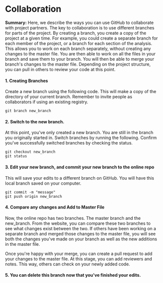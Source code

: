 # Collaboration
**Summary:** Here, we describe the ways you can use GitHub to collaborate with project partners. The key to collaboration is to use different branches for parts of the project. By creating a branch, you create a copy of the project at a given time. For example, you could create a separate branch for each member of the project, or a branch for each section of the analysis. This allows you to work on each branch separately, without creating any changes to the master file. You are then able to work on all the files in your branch and save them to your branch. You will then be able to merge your branch's changes to the master file. Depending on the project structure, you can pull in others to review your code at this point.

#### 1. Creating Branches 
Create a new branch using the following code. This will make a copy of the directory of your current branch. 
Remember to invite people as collaborators if using an existing registry. 
```
git branch new_branch
```

#### 2. Switch to the new branch. 
At this point, you've only created a new branch. You are still in the branch you originally started in. Switch branches by running the following. Confirm you've successfully switched branches by checking the status. 
```
git checkout new_branch
git status
```

#### 3. Edit your new branch, and commit your new branch to the online repo
This will save your edits to a different branch on GitHub. You will have this local branch saved on your computer.
```
git commit -m "message"
git push origin new_branch 
```

#### 4. Compare any changes and Add to Master File 
Now, the online repo has two branches. The master branch and the new_branch. From the website, you can compare these two branches to see what changes exist between the two. If others have been working on a separate branch and merged those changes to the master file, you will see both the changes you've made on your branch as well as the new additions in the master file. 

Once you're happy with your merge, you can create a pull request to add your changes to the master file. At this stage, you can add reviewers and notes. This way, others can check on your newly added code. 

#### 5. You can delete this branch now that you've finished your edits.
